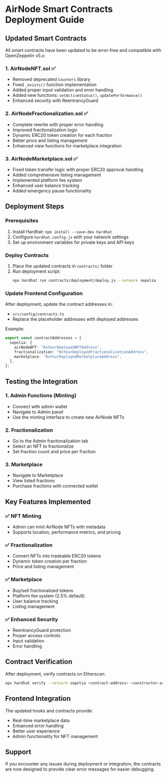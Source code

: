 # AirNode Smart Contracts Deployment Guide

## Updated Smart Contracts

All smart contracts have been updated to be error-free and compatible with OpenZeppelin v5.x:

### 1. AirNodeNFT.sol ✅
- Removed deprecated `Counters` library
- Fixed `_exists()` function implementation
- Added proper input validation and error handling
- Added new functions: `setActiveStatus()`, `updatePerformance()`
- Enhanced security with ReentrancyGuard

### 2. AirNodeFractionalization.sol ✅
- Complete rewrite with proper error handling
- Improved fractionalization logic
- Dynamic ERC20 token creation for each fraction
- Better price and listing management
- Enhanced view functions for marketplace integration

### 3. AirNodeMarketplace.sol ✅
- Fixed token transfer logic with proper ERC20 approval handling
- Added comprehensive listing management
- Implemented platform fee system
- Enhanced user balance tracking
- Added emergency pause functionality

## Deployment Steps

### Prerequisites
1. Install Hardhat: `npm install --save-dev hardhat`
2. Configure `hardhat.config.js` with your network settings
3. Set up environment variables for private keys and API keys

### Deploy Contracts
1. Place the updated contracts in `contracts/` folder
2. Run deployment script:
   ```bash
   npx hardhat run contracts/deployment/deploy.js --network sepolia
   ```

### Update Frontend Configuration
After deployment, update the contract addresses in:
- `src/config/contracts.ts`
- Replace the placeholder addresses with deployed addresses

Example:
```typescript
export const contractAddresses = {
  sepolia: {
    airNodeNFT: "0xYourDeployedNFTAddress",
    fractionalization: "0xYourDeployedFractionalizationAddress",
    marketplace: "0xYourDeployedMarketplaceAddress",
  },
};
```

## Testing the Integration

### 1. Admin Functions (Minting)
- Connect with admin wallet
- Navigate to Admin panel
- Use the minting interface to create new AirNode NFTs

### 2. Fractionalization
- Go to the Admin fractionalization tab
- Select an NFT to fractionalize
- Set fraction count and price per fraction

### 3. Marketplace
- Navigate to Marketplace
- View listed fractions
- Purchase fractions with connected wallet

## Key Features Implemented

### ✅ NFT Minting
- Admin can mint AirNode NFTs with metadata
- Supports location, performance metrics, and pricing

### ✅ Fractionalization
- Convert NFTs into tradeable ERC20 tokens
- Dynamic token creation per fraction
- Price and listing management

### ✅ Marketplace
- Buy/sell fractionalized tokens
- Platform fee system (2.5% default)
- User balance tracking
- Listing management

### ✅ Enhanced Security
- ReentrancyGuard protection
- Proper access controls
- Input validation
- Error handling

## Contract Verification
After deployment, verify contracts on Etherscan:
```bash
npx hardhat verify --network sepolia <contract-address> <constructor-args>
```

## Frontend Integration
The updated hooks and contracts provide:
- Real-time marketplace data
- Enhanced error handling
- Better user experience
- Admin functionality for NFT management

## Support
If you encounter any issues during deployment or integration, the contracts are now designed to provide clear error messages for easier debugging.